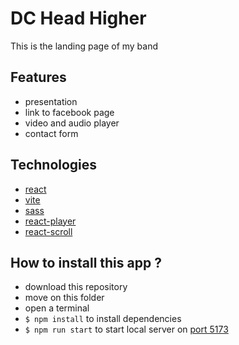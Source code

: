 # DC Head Higher

This is the landing page of my band

## Features

- presentation
- link to facebook page
- video and audio player
- contact form

## Technologies

- [react](https://fr.reactjs.org/)
- [vite](https://vitejs.dev/)
- [sass](https://sass-lang.com/)
- [react-player](https://github.com/cookpete/react-player)
- [react-scroll](https://github.com/fisshy/react-scroll)

## How to install this app ?

- download this repository
- move on this folder
- open a terminal
- `$ npm install` to install dependencies
- `$ npm run start` to start local server on [port 5173](http://localhost:5173/)
